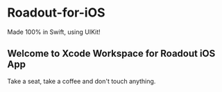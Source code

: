 # Roadout-for-iOS
Made 100% in Swift, using UIKit!
## Welcome to Xcode Workspace for Roadout iOS App
Take a seat, take a coffee and don't touch anything.
